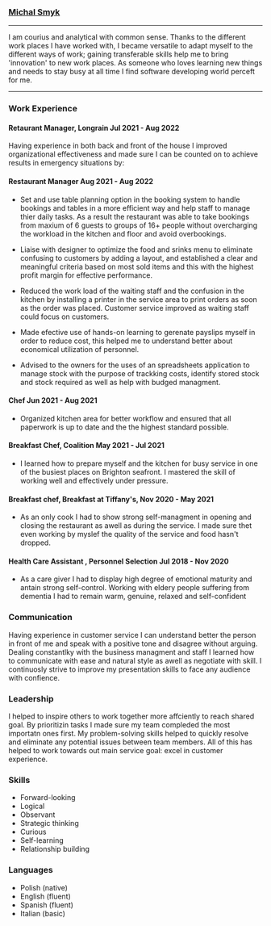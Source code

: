 ### [Michal Smyk](https://michalsmyk.com/)

--------------------------------------------

I am courius and analytical with common sense. Thanks to the different work places I have worked with, I became versatile to adapt myself to the different ways of work; gaining transferable skills help me to bring 'innovation' to new work places. As someone who loves learning new things and needs to stay busy at all time I find software developing world perceft for me.

--------------------------------------------

### Work Experience

#### Retaurant Manager, Longrain Jul 2021 - Aug 2022 

Having experience in both back and front of the house I improved organizational effectiveness and made sure I can be counted on to achieve results in emergency situations by:

#### Restaurant Manager         Aug 2021 - Aug 2022
* Set and use table planning option in the booking system to handle bookings and tables in a more efficient way and help staff to manage thier daily tasks. As a result the restaurant was able to take bookings from maxium of 6 guests to groups of 16+ people without overcharging the workload in the kitchen and floor and avoid overbookings.

* Liaise with designer to optimize the food and srinks menu to eliminate confusing to customers by adding a layout, and established a clear and meaningful criteria based on most sold items and this with the highest profit margin for effective performance.

* Reduced the work load of the waiting staff and the confusion in the kitchen by installing a printer in the service area to print orders as soon as the order was placed. Customer service improved as waiting staff could focus on customers.

* Made efective use of hands-on learning to gerenate payslips myself in order to reduce cost, this helped me to understand better about economical utilization of personnel.

* Advised to the owners for the uses of an spreadsheets application to manage stock with the purpose of trackking costs, identify stored stock and stock required as well as help with budged managment.

#### Chef            Jun 2021 - Aug 2021

* Organized kitchen area for better workflow and ensured that all paperwork is up to date and the the highest standard possible.

 
#### Breakfast Chef, Coalition           May 2021 - Jul 2021

* I learned how to prepare myself and the kitchen for busy service in one of the busiest places on Brighton seafront. I mastered the skill of working well and effectively under pressure.

  
#### Breakfast chef, Breakfast at Tiffany's,         Nov 2020 - May 2021

* As an only cook I had to show strong self-managment in opening and closing the restaurant as awell as during the service. I made sure thet even working by myslef the quality of the service and food hasn't dropped.


#### Health Care Assistant , Personnel Selection         Jul 2018 - Nov 2020

* As a care giver I had to display high degree of emotional maturity and antain strong self-control. Working with eldery people suffering from dementia I had to remain warm, genuine, relaxed and self-confident 



### Communication 
Having experience in customer service I can understand better the person in front of me and speak with a positive tone and disagree without arguing. Dealing constantlky with the business managment and staff I learned how to communicate with ease and natural style as awell as negotiate with skill. I continuosly strive to improve my presentation skills to face any audience with confience.

### Leadership 
I helped to inspire others to work together more affciently to reach shared goal. By prioritizin tasks I made sure my team compleded the most importatn ones first. My problem-solving skills helped to quickly resolve and eliminate any potential issues between team members. All of this has helped to work towards out main service goal: excel in customer experience.

### Skills 
* Forward-looking
* Logical
* Observant
* Strategic thinking
* Curious
* Self-learning
* Relationship building

### Languages
* Polish (native)
* English (fluent)
* Spanish (fluent)
* Italian (basic)
